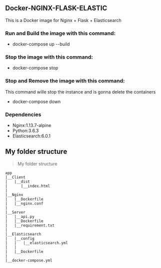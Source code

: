 ## Docker-NGINX-FLASK-ELASTIC
This is a Docker image for Nginx + Flask + Elasticsearch

### Run and Build the image with this command:
- docker-compose up --build 

### Stop the image with this command:
- docker-compose stop 

### Stop and Remove the image with this command:
This command wille stop the instance and is gonna delete the containers
- docker-compose down 

### Dependencies
- Nginx:1.13.7-alpine 
- Python:3.6.3
- Elasticsearch:6.0.1


## My folder structure

> My folder structure

    app
    |__Client
    |   |__dist
    |      |__index.html
    |
    |__Nginx
    |   |__Dockerfile
    |   |__nginx.conf
    |
    |__Server
    |   |__api.py
    |   |__Dockerfile
    |   |__requirement.txt
    |
    |__Elasticsearch
    |   |__config
    |   |   |__elasticsearch.yml
    |   |
    |   |__Dockerfile
    |
    |__docker-compose.yml
    

